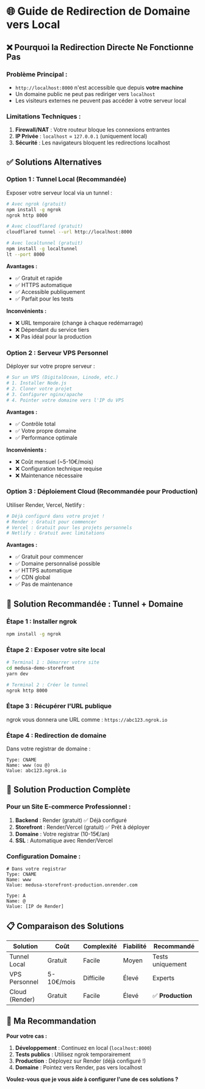 # 🌐 Guide de Redirection de Domaine vers Local

## ❌ **Pourquoi la Redirection Directe Ne Fonctionne Pas**

### **Problème Principal :**
- `http://localhost:8000` n'est accessible que depuis **votre machine**
- Un domaine public ne peut pas rediriger vers `localhost`
- Les visiteurs externes ne peuvent pas accéder à votre serveur local

### **Limitations Techniques :**
1. **Firewall/NAT** : Votre routeur bloque les connexions entrantes
2. **IP Privée** : `localhost` = `127.0.0.1` (uniquement local)
3. **Sécurité** : Les navigateurs bloquent les redirections localhost

## ✅ **Solutions Alternatives**

### **Option 1 : Tunnel Local (Recommandée)**
Exposer votre serveur local via un tunnel :

```bash
# Avec ngrok (gratuit)
npm install -g ngrok
ngrok http 8000

# Avec cloudflared (gratuit)
cloudflared tunnel --url http://localhost:8000

# Avec localtunnel (gratuit)
npm install -g localtunnel
lt --port 8000
```

**Avantages :**
- ✅ Gratuit et rapide
- ✅ HTTPS automatique
- ✅ Accessible publiquement
- ✅ Parfait pour les tests

**Inconvénients :**
- ❌ URL temporaire (change à chaque redémarrage)
- ❌ Dépendant du service tiers
- ❌ Pas idéal pour la production

### **Option 2 : Serveur VPS Personnel**
Déployer sur votre propre serveur :

```bash
# Sur un VPS (DigitalOcean, Linode, etc.)
# 1. Installer Node.js
# 2. Cloner votre projet
# 3. Configurer nginx/apache
# 4. Pointer votre domaine vers l'IP du VPS
```

**Avantages :**
- ✅ Contrôle total
- ✅ Votre propre domaine
- ✅ Performance optimale

**Inconvénients :**
- ❌ Coût mensuel (~5-10€/mois)
- ❌ Configuration technique requise
- ❌ Maintenance nécessaire

### **Option 3 : Déploiement Cloud (Recommandée pour Production)**
Utiliser Render, Vercel, Netlify :

```bash
# Déjà configuré dans votre projet !
# Render : Gratuit pour commencer
# Vercel : Gratuit pour les projets personnels
# Netlify : Gratuit avec limitations
```

**Avantages :**
- ✅ Gratuit pour commencer
- ✅ Domaine personnalisé possible
- ✅ HTTPS automatique
- ✅ CDN global
- ✅ Pas de maintenance

## 🚀 **Solution Recommandée : Tunnel + Domaine**

### **Étape 1 : Installer ngrok**
```bash
npm install -g ngrok
```

### **Étape 2 : Exposer votre site local**
```bash
# Terminal 1 : Démarrer votre site
cd medusa-demo-storefront
yarn dev

# Terminal 2 : Créer le tunnel
ngrok http 8000
```

### **Étape 3 : Récupérer l'URL publique**
ngrok vous donnera une URL comme : `https://abc123.ngrok.io`

### **Étape 4 : Redirection de domaine**
Dans votre registrar de domaine :
```
Type: CNAME
Name: www (ou @)
Value: abc123.ngrok.io
```

## 🎯 **Solution Production Complète**

### **Pour un Site E-commerce Professionnel :**

1. **Backend** : Render (gratuit) ✅ Déjà configuré
2. **Storefront** : Render/Vercel (gratuit) ✅ Prêt à déployer
3. **Domaine** : Votre registrar (10-15€/an)
4. **SSL** : Automatique avec Render/Vercel

### **Configuration Domaine :**
```
# Dans votre registrar
Type: CNAME
Name: www
Value: medusa-storefront-production.onrender.com

Type: A
Name: @
Value: [IP de Render]
```

## 📋 **Comparaison des Solutions**

| Solution | Coût | Complexité | Fiabilité | Recommandé |
|----------|------|------------|-----------|------------|
| Tunnel Local | Gratuit | Facile | Moyen | Tests uniquement |
| VPS Personnel | 5-10€/mois | Difficile | Élevé | Experts |
| Cloud (Render) | Gratuit | Facile | Élevé | ✅ **Production** |

## 🎯 **Ma Recommandation**

**Pour votre cas :**
1. **Développement** : Continuez en local (`localhost:8000`)
2. **Tests publics** : Utilisez ngrok temporairement
3. **Production** : Déployez sur Render (déjà configuré !)
4. **Domaine** : Pointez vers Render, pas vers localhost

**Voulez-vous que je vous aide à configurer l'une de ces solutions ?**
